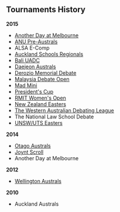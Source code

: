 ## Tournaments History

__2015__

- [Another Day at Melbourne](http://mudstab.herokuapp.com)
- [ANU Pre-Australs](http://anupreaust2015.herokuapp.com)
- ALSA E-Comp
- [Auckland Schools Regionals](http://aucklandregionals2015.herokuapp.com)
- [Bali UADC](http://tabs.altairtechlab.com/baliuadc2015/t/baliuadc/index.html)
- [Daejeon Australs](http://tab.australasians2015.org)
- [Derozio Memorial Debate](http://dmd2015.herokuapp.com)
- [Malaysia Debate Open](http://tabs.altairtechlab.com/malaysiadebateopen2015/)
- [Mad Mini](http://tabs.monashdebaters.com/t/mad-mini-2015/)
- [President's Cup](http://tabs.monashdebaters.com/t/presidents-cup-2015/)
- [RMIT Women's Open](http://radtabs.herokuapp.com)
- [New Zealand Easters](https://nzeasters2015.herokuapp.com)
- [The Western Australian Debating League](http://draw.wadl.org)
- The National Law School Debate
- [UNSW/UTS Easters](https://aueasters2015.herokuapp.com)

__2014__

- [Otago Australs](http://australs2014.herokuapp.com)
- [Joynt Scroll](http://joyntscroll2014.herokuapp.com)
- Another Day at Melbourne

__2012__

- [Wellington Australs](http://australs2012tab.herokuapp.com)

__2010__

- Auckland Australs